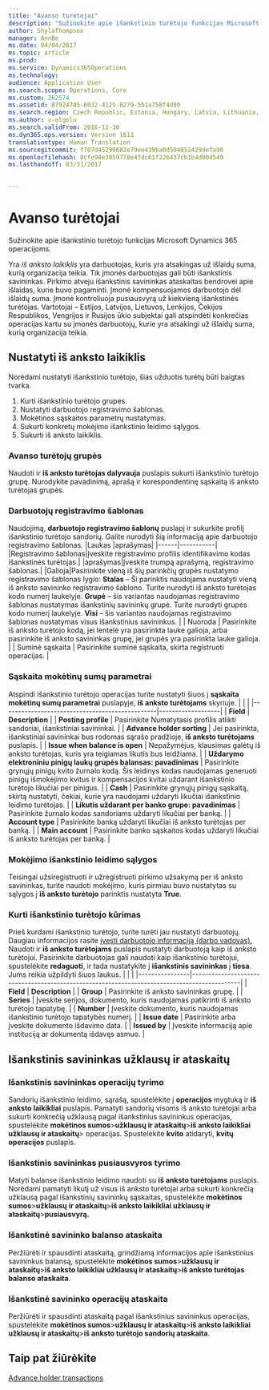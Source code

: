 ```yaml
---
title: "Avanso turėtojai"
description: "Sužinokite apie išankstinio turėtojo funkcijas Microsoft Dynamics 365 operacijoms."
author: ShylaThompson
manager: AnnBe
ms.date: 04/04/2017
ms.topic: article
ms.prod: 
ms.service: Dynamics365Operations
ms.technology: 
audience: Application User
ms.search.scope: Operations, Core
ms.custom: 262574
ms.assetid: 87924785-6032-4125-8279-5b1a758f4d80
ms.search.region: Czech Republic, Estonia, Hungary, Latvia, Lithuania, Poland, Russia
ms.author: v-elgolu
ms.search.validFrom: 2016-11-30
ms.dyn365.ops.version: Version 1611
translationtype: Human Translation
ms.sourcegitcommit: f707d45290682e79ee439ba0d504852429defa90
ms.openlocfilehash: 8cfe98e3859778e4fdc61f22b437cb1b4d004549
ms.lasthandoff: 03/31/2017


---
```


# <a name="advance-holders"></a>Avanso turėtojai

Sužinokite apie išankstinio turėtojo funkcijas Microsoft Dynamics 365 operacijoms.

Yra *iš anksto laikiklis* yra darbuotojas, kuris yra atsakingas už išlaidų suma, kurią organizacija teikia. Tik įmonės darbuotojas gali būti išankstinis savininkas. Pirkimo atveju išankstinis savininkas ataskaitas bendrovei apie išlaidas, kurie buvo pagaminti. Įmonė kompensuojamos darbuotojo dėl išlaidų suma. Įmonė kontroliuoja pusiausvyrą už kiekvieną išankstinės turėtojas. Vartotojai – Estijos, Latvijos, Lietuvos, Lenkijos, Čekijos Respublikos, Vengrijos ir Rusijos ūkio subjektai gali atspindėti konkrečias operacijas kartu su įmonės darbuotojų, kurie yra atsakingi už išlaidų suma, kurią organizacija teikia.

## <a name="set-up-an-advance-holder"></a>Nustatyti iš anksto laikiklis
Norėdami nustatyti išankstinio turėtojo, šias užduotis turėtų būti baigtas tvarka.
1.  Kurti išankstinio turėtojo grupes.
2.  Nustatyti darbuotojo registravimo šablonas.
3.  Mokėtinos sąskaitos parametrų nustatymas.
4.  Sukurti konkretų mokėjimo išankstinio leidimo sąlygos.
5.  Sukurti iš anksto laikiklis.

### <a name="advance-holder-groups"></a>Avanso turėtojų grupės

Naudoti ir **iš anksto turėtojas dalyvauja** puslapis sukurti išankstinio turėtojo grupę. Nurodykite pavadinimą, aprašą ir korespondentinę sąskaitą iš anksto turėtojas grupės.
### <a name="employee-posting-profile"></a>Darbuotojų registravimo šablonas

Naudojimą, **darbuotojo registravimo šablonų** puslapį ir sukurkite profilį išankstinio turėtojo sandorių. Galite nurodyti šią informaciją apie darbuotojo registravimo šablonas.
|Laukas |aprašymas|
|------|-----------|
|Registravimo šablonas|Įveskite registravimo profilis identifikavimo kodas išankstinės turėtojas.|
|aprašymas|Įveskite trumpą aprašymą, registravimo šablonas.|
|Galioja|Pasirinkite vieną iš šių parinkčių grupės nustatymo registravimo šablonas lygio: 
**Stalas** – Ši parinktis naudojama nustatyti vieną iš anksto savininko registravimo šablono. Turite nurodyti iš anksto turėtojas kodo numerį laukelyje.
**Grupė** – šis variantas naudojamas registravimo šablonas nustatymas išankstinių savininkų grupė. Turite nurodyti grupės kodo numerį laukelyje.
**Visi** – šis variantas naudojamas registravimo šablonas nustatymas visus išankstinius savininkus. | | Nuoroda | Pasirinkite iš anksto turėtojo kodą, jei lentelė yra pasirinkta lauke galioja, arba pasirinkite iš anksto savininkas grupę, jei grupės yra pasirinkta lauke galioja. | | Suminė sąskaita | Pasirinkite suminė sąskaita, skirta registruoti operacijas. |



### <a name="account-payable-parameters"></a>Sąskaita mokėtinų sumų parametrai

Atspindi išankstinio turėtojo operacijas turite nustatyti šiuos į **sąskaita mokėtinų sumų parametrai** puslapyje, **iš anksto turėtojams** skyriuje.
|                                                |                   |
|------------------------------------------------|-------------------|
|  **Field**                                     | **Description**                                                                                                                                                                  |
| **Posting profile**                            | Pasirinkite Numatytasis profilis atlikti sandoriai, išankstiniai savininkai.                                                                                                         |
| **Advance holder sorting**                     | Jei pasirinkta, išankstiniai savininkai bus rodomas sąrašo pradžioje, **iš anksto turėtojams** puslapis.                                                                     |
| **Issue when balance is open**                 | Nepažymėjus, klausimas galėtų iš anksto turėtojas, kuris yra teigiamas likutis bus leidžiama.                                                                      |
| **Uždarymo elektroniniu pinigų laukų grupės balansas: pavadinimas** | Pasirinkite grynųjų pinigų kvito žurnalo kodą. Šis leidinys kodas naudojamas generuoti pinigų išmokėjimo kvitus ir kompensacijos kvitai uždarant išankstinio turėtojo likučiai per pinigus. |
| **Cash**                                       | Pasirinkite grynųjų pinigų sąskaitą, skirtą nustatyti, čekiai, kurie yra naudojami uždaryti likučiai išankstinio leidimo turėtojas.                                                                 |
| **Likutis uždarant per banko grupe: pavadinimas** | Pasirinkite žurnalo kodas sandoriams uždaryti likučiai per banką.                                                                                                   |
| **Account type**                               | Pasirinkite banką uždaryti likučiai iš anksto turėtojas per banką.                                                                                                        |
| **Main account**                               | Pasirinkite banko sąskaitos kodas uždaryti likučiai iš anksto turėtojas per banką.                                                                                           |

### <a name="terms-of-payment-for-advance-holder"></a>Mokėjimo išankstinio leidimo sąlygos

Teisingai užsiregistruoti ir užregistruoti pirkimo užsakymą per iš anksto savininkas, turite naudoti mokėjimo, kuris pirmiau buvo nustatytas su sąlygos į **iš anksto turėtojo** parinktis nustatyta **True**.
### <a name="create-an-advance-holder-creation"></a>Kurti išankstinio turėtojo kūrimas

Prieš kurdami išankstinio turėtojo, turite turėti jau nustatyti darbuotojų. Daugiau informacijos rasite [įvesti darbuotojo informaciją (darbo vadovas).](http://ax.help.dynamics.com/en/wiki/enter-worker-information/) Naudoti ir **iš anksto turėtojams** puslapis nustatyti darbuotoją kaip iš anksto turėtojui. Pasirinkite darbuotojas gali naudoti kaip išankstinio turėtojui, spustelėkite **redaguoti**, ir tada nustatykite į **išankstinis savininkas** į **tiesa**. Jums reikia užpildyti šiuos laukus.
|                |                                                                                             |
|----------------|---------------------------------------------------------------------------------------------|
| **Field**      | **Description**                                                                             |
| **Group**      | Pasirinkite iš anksto savininkas grupę.                                                             |
| **Series**     | Įveskite serijos, dokumento, kuris naudojamas patikrinti iš anksto turėtojo tapatybę. |
| **Number**     | Įveskite dokumento, kuris naudojamas išankstinio turėtojo tapatybės numerį. |
| **Issue date** | Pasirinkite arba įveskite dokumento išdavimo data.                                                    |
| **Issued by**  | Įveskite informaciją apie instituciją ar dokumentą išdavęs asmuo.                       |

## <a name="advance-holder-inquiries-and-reports"></a>Išankstinis savininkas užklausų ir ataskaitų
### <a name="advance-holder-transactions-inquiry"></a>Išankstinis savininkas operacijų tyrimo

Sandorių išankstinio leidimo, sąrašą, spustelėkite į **operacijos** mygtuką ir **iš anksto laikikliai** puslapis. Pamatyti sandorių visoms iš anksto turėtojai arba sukurti konkrečią užklausą pagal išankstinius savininkus operacijas, spustelėkite **mokėtinos sumos**&gt;**užklausų ir ataskaitų**&gt;**iš anksto laikikliai užklausų ir ataskaitų**&gt; operacijas. Spustelėkite **kvito** atidaryti, **kvitų operacijos** puslapis.
### <a name="advance-holder-balance-inquiry"></a>Išankstinis savininkas pusiausvyros tyrimo

Matyti balanse išankstinio leidimo naudoti su **iš anksto turėtojams** puslapis. Norėdami pamatyti likutį už visus iš anksto turėtojai arba sukurti konkrečią užklausą pagal išankstinių savininkų sąskaitas, spustelėkite **mokėtinos sumos**&gt;**užklausų ir ataskaitų**&gt;**iš anksto laikikliai užklausų ir ataskaitų**&gt;**pusiausvyrą.**
### <a name="advance-holder-balance-report"></a>Išankstinė savininko balanso ataskaita

Peržiūrėti ir spausdinti ataskaitą, grindžiamą informacijos apie išankstinius savininkus balansą, spustelėkite **mokėtinos sumos**&gt;**užklausų ir ataskaitų**&gt;**iš anksto laikikliai užklausų ir ataskaitų**&gt;**iš anksto turėtojas balanso ataskaita**.
### <a name="advance-holder-transactions-report"></a>Išankstinė savininko operacijų ataskaita

Peržiūrėti ir spausdinti ataskaitą pagal išankstinius savininkus operacijas, spustelėkite **mokėtinos sumos**&gt;**užklausų ir ataskaitų**&gt;**iš anksto laikikliai užklausų ir ataskaitų**&gt;**iš anksto turėtojo sandorių ataskaita**.



<a name="see-also"></a>Taip pat žiūrėkite
--------

[Advance holder transactions](emea-advance-holders-transactions.md)


